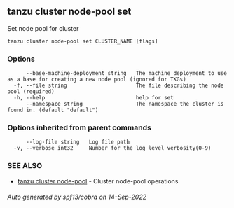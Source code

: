 ## tanzu cluster node-pool set

Set node pool for cluster

```
tanzu cluster node-pool set CLUSTER_NAME [flags]
```

### Options

```
      --base-machine-deployment string   The machine deployment to use as a base for creating a new node pool (ignored for TKGs)
  -f, --file string                      The file describing the node pool (required)
  -h, --help                             help for set
      --namespace string                 The namespace the cluster is found in. (default "default")
```

### Options inherited from parent commands

```
      --log-file string   Log file path
  -v, --verbose int32     Number for the log level verbosity(0-9)
```

### SEE ALSO

* [tanzu cluster node-pool](tanzu_cluster_node-pool.md)	 - Cluster node-pool operations

###### Auto generated by spf13/cobra on 14-Sep-2022
